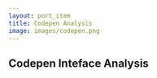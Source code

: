 ```yaml
---
layout: port_item
title: Codepen Analysis
image: images/codepen.png
---
```


## Codepen Inteface Analysis
